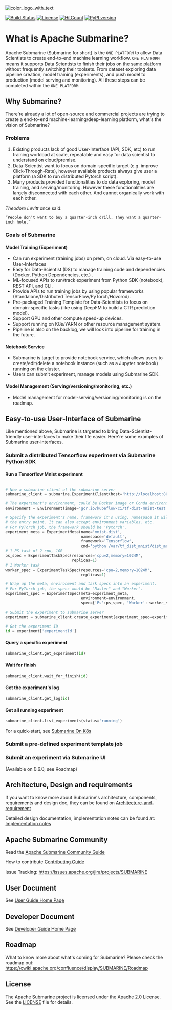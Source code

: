 <!---
  Licensed under the Apache License, Version 2.0 (the "License");
  you may not use this file except in compliance with the License.
  You may obtain a copy of the License at

   http://www.apache.org/licenses/LICENSE-2.0

  Unless required by applicable law or agreed to in writing, software
  distributed under the License is distributed on an "AS IS" BASIS,
  WITHOUT WARRANTIES OR CONDITIONS OF ANY KIND, either express or implied.
  See the License for the specific language governing permissions and
  limitations under the License. See accompanying LICENSE file.
-->



![color_logo_with_text](docs/assets/color_logo_with_text.png)

[![Build Status](https://travis-ci.org/apache/submarine.svg?branch=master)](https://travis-ci.org/apache/submarine) [![License](https://img.shields.io/badge/license-Apache%202-4EB1BA.svg)](https://www.apache.org/licenses/LICENSE-2.0.html)  [![HitCount](http://hits.dwyl.io/apache/submarine.svg)](http://hits.dwyl.io/apache/submarine) [![PyPI version](https://badge.fury.io/py/apache-submarine.svg)](https://badge.fury.io/py/apache-submarine)

# What is Apache Submarine?

Apache Submarine (Submarine for short) is the `ONE PLATFORM` to allow Data Scientists to create end-to-end machine learning workflow. `ONE PLATFORM` means it supports Data Scientists to finish their jobs on the same platform without frequently switching their toolsets. From dataset exploring data pipeline creation, model training (experiments), and push model to production (model serving and monitoring). All these steps can be completed within the `ONE PLATFORM`.

## Why Submarine?

There're already a lot of open-source and commercial projects are trying to create a end-to-end machine-learning/deep-learning platform, what's the vision of Submarine?

### Problems

1) Existing products lack of good User-Interface (API, SDK, etc) to run training workload at scale, repeatable and easy for data scientist to understand on cloud/premise.
2) Data-Scientist want to focus on domain-specific target (e.g. improve Click-Through-Rate), however available products always give user a platform (a SDK to run distributed Pytorch script).
3) Many products provided functionalities to do data exploring, model training, and serving/monitoring. However these functionalities are largely disconnected with each other. And cannot organically work with each other.

_Theodore Levitt_ once said:

```
“People don’t want to buy a quarter-inch drill. They want a quarter-inch hole.”
```

### Goals of Submarine

#### Model Training (Experiment)

- Can run experiment (training jobs) on prem, on cloud. Via easy-to-use User-Interfaces
- Easy for Data-Scientist (DS) to manage training code and dependencies (Docker, Python Dependencies, etc.) .
- ML-focused APIs to run/track experiment from Python SDK (notebook), REST API, and CLI.
- Provide APIs to run training jobs by using popular frameworks (Standalone/Distributed TensorFlow/PyTorch/Hovorod).
- Pre-packaged Training Template for Data-Scientists to focus on domain-specific tasks (like using DeepFM to build a CTR prediction model).
- Support GPU and other compute speed-up devices.
- Support running on K8s/YARN or other resource management system.
- Pipeline is also on the backlog, we will look into pipeline for training in the future.

#### Notebook Service

- Submarine is target to provide notebook service, which allows users to create/edit/delete a notebook instance (such as a Jupyter notebook) running on the cluster.
- Users can submit experiment, manage models using Submarine SDK.

#### Model Management (Serving/versioning/monitoring, etc.)

- Model management for model-serving/versioning/monitoring is on the roadmap.

## Easy-to-use User-Interface of Submarine

Like mentioned above, Submarine is targeted to bring Data-Scientist-friendly user-interfaces to make their life easier. Here're some examples of Submarine user-interfaces.

### Submit a distributed Tensorflow experiment via Submarine Python SDK

#### Run a Tensorflow Mnist experiment
```python

# New a submarine client of the submarine server
submarine_client = submarine.ExperimentClient(host='http://localhost:8080')

# The experiment's environment, could be Docker image or Conda environment based
environment = Environment(image='gcr.io/kubeflow-ci/tf-dist-mnist-test:1.0')

# Specify the experiment's name, framework it's using, namespace it will run in,
# the entry point. It can also accept environment variables. etc.
# For PyTorch job, the framework should be 'Pytorch'.
experiment_meta = ExperimentMeta(name='mnist-dist',
                                 namespace='default',
                                 framework='Tensorflow',
                                 cmd='python /var/tf_dist_mnist/dist_mnist.py --train_steps=100')
# 1 PS task of 2 cpu, 1GB
ps_spec = ExperimentTaskSpec(resources='cpu=2,memory=1024M',
                             replicas=1)
# 1 Worker task
worker_spec = ExperimentTaskSpec(resources='cpu=2,memory=1024M',
                                 replicas=1)

# Wrap up the meta, environment and task specs into an experiment.
# For PyTorch job, the specs would be "Master" and "Worker".
experiment_spec = ExperimentSpec(meta=experiment_meta,
                                 environment=environment,
                                 spec={'Ps':ps_spec, 'Worker': worker_spec})

# Submit the experiment to submarine server
experiment = submarine_client.create_experiment(experiment_spec=experiment_spec)

# Get the experiment ID
id = experiment['experimentId']

```

#### Query a specific experiment
```python
submarine_client.get_experiment(id)
```

#### Wait for finish

```python
submarine_client.wait_for_finish(id)
```

#### Get the experiment's log
```python
submarine_client.get_log(id)
```

#### Get all running experiment
```python
submarine_client.list_experiments(status='running')
```

For a quick-start, see [Submarine On K8s](docs/userdocs/k8s/README.md)


### Submit a pre-defined experiment template job

### Submit an experiment via Submarine UI

(Available on 0.6.0, see Roadmap)

## Architecture, Design and requirements

If you want to know more about Submarine's architecture, components, requirements and design doc, they can be found on [Architecture-and-requirement](docs/design/architecture-and-requirements.md)

Detailed design documentation, implementation notes can be found at: [Implementation notes](docs/design/implementation-notes.md)

## Apache Submarine Community

Read the [Apache Submarine Community Guide](./docs/community/README.md)

How to contribute [Contributing Guide](./docs/community/contributing.md)

Issue Tracking: https://issues.apache.org/jira/projects/SUBMARINE

## User Document

See [User Guide Home Page](docs/user-guide-home.md)

## Developer Document

See [Developer Guide Home Page](docs/development-guide-home.md)

## Roadmap

What to know more about what's coming for Submarine? Please check the roadmap out: https://cwiki.apache.org/confluence/display/SUBMARINE/Roadmap

## License

The Apache Submarine project is licensed under the Apache 2.0 License. See the [LICENSE](./LICENSE) file for details.
